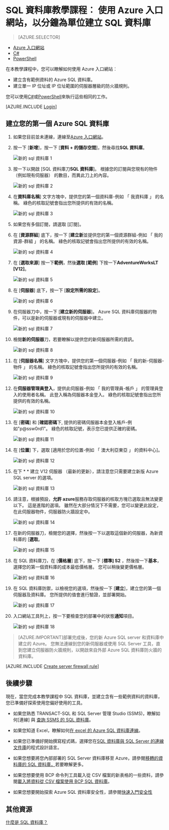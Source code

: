 <properties
    pageTitle="SQL 資料庫教學課程︰ 建立 SQL 資料庫 |Microsoft Azure"
    description="瞭解如何為您設定 SQL 資料庫邏輯伺服器、 伺服器防火牆規則，SQL 資料庫及範例資料。 此外，瞭解如何與連線用戶端工具、 設定使用者，並設定資料庫防火牆規則。"
    keywords="sql 資料庫教學課程中，建立 sql 資料庫"
    services="sql-database"
    documentationCenter=""
    authors="CarlRabeler"
    manager="jhubbard"
    editor=""/>


<tags
    ms.service="sql-database"
    ms.workload="data-management"
    ms.tgt_pltfrm="na"
    ms.devlang="na"
    ms.topic="hero-article"
    ms.date="09/07/2016"
    ms.author="carlrab"/>


# <a name="sql-database-tutorial-create-a-sql-database-in-minutes-by-using-the-azure-portal"></a>SQL 資料庫教學課程︰ 使用 Azure 入口網站，以分鐘為單位建立 SQL 資料庫

> [AZURE.SELECTOR]
- [Azure 入口網站](sql-database-get-started.md)
- [C#](sql-database-get-started-csharp.md)
- [PowerShell](sql-database-get-started-powershell.md)

在本教學課程中，您可以瞭解如何使用 Azure 入口網站︰

- 建立含有範例資料的 Azure SQL 資料庫。
- 建立單一 IP 位址或 IP 位址範圍的伺服器層級的防火牆規則。

您可以使用[C#](sql-database-get-started-csharp.md)或[PowerShell](sql-database-get-started-powershell.md)來執行這些相同的工作。

[AZURE.INCLUDE [Login](../../includes/azure-getting-started-portal-login.md)]

<a name="create-logical-server-bk"></a>

## <a name="create-your-first-azure-sql-database"></a>建立您的第一個 Azure SQL 資料庫 

1. 如果您目前並未連線，連線至[Azure 入口網站](http://portal.azure.com)。
2. 按一下 [**新增**]，按一下 [**資料 + 的儲存空間**]，然後尋找**SQL 資料庫**。

    ![新的 sql 資料庫 1](./media/sql-database-get-started/sql-database-new-database-1.png)

3. 按一下以開啟 [SQL 資料庫刀**SQL 資料庫**]。 根據您的訂閱與您現有的物件 （例如現有伺服器） 的數目，而異此刀上的內容。

    ![新的 sql 資料庫 2](./media/sql-database-get-started/sql-database-new-database-2.png)

4. 在**資料庫名稱**] 文字方塊中，提供您的第一個資料庫-例如 「 我資料庫 」 的名稱。 綠色的核取記號會指出您所提供的有效的名稱。

    ![新的 sql 資料庫 3](./media/sql-database-get-started/sql-database-new-database-3.png)

5. 如果您有多個訂閱，請選取 [訂閱]。
6. 在 [**資源群組**] 底下，按一下 [**建立新**並提供您的第一個資源群組-例如 「 我的資源-群組 」 的名稱。 綠色的核取記號會指出您所提供的有效的名稱。

    ![新的 sql 資料庫 4](./media/sql-database-get-started/sql-database-new-database-4.png)

7. 在 [**選取來源**] 按一下**範例**，然後**選取 [範例**] 下按一下**AdventureWorksLT [V12]**。

    ![新的 sql 資料庫 5](./media/sql-database-get-started/sql-database-new-database-5.png)

8. 在 [**伺服器**] 底下，按一下 [**設定所需的設定**]。

    ![新的 sql 資料庫 6](./media/sql-database-get-started/sql-database-new-database-6.png)

9. 在伺服器刀中，按一下 [**建立新的伺服器**]。 Azure SQL 資料庫伺服器的物件，可以是新的伺服器或現有的伺服器中建立。

    ![新的 sql 資料庫 7](./media/sql-database-get-started/sql-database-new-database-7.png)

10. 檢閱**新的伺服器**刀，若要瞭解以提供您的新伺服器所需的資訊。

    ![新的 sql 資料庫 8](./media/sql-database-get-started/sql-database-new-database-8.png)

11. 在 [**伺服器名稱**] 文字方塊中，提供您的第一個伺服器-例如 「 我的新-伺服器-物件 」 的名稱。 綠色的核取記號會指出您所提供的有效的名稱。

    ![新的 sql 資料庫 9](./media/sql-database-get-started/sql-database-new-database-9.png)
 
12. 在**伺服器管理員登入**，提供此伺服器-例如 「 我的管理員-帳戶 」 的管理員登入的使用者名稱。 此登入稱為伺服器本金登入。 綠色的核取記號會指出您所提供的有效的名稱。

    ![新的 sql 資料庫 10](./media/sql-database-get-started/sql-database-new-database-10.png)

13. 在 [**密碼**] 和 [**確認密碼**下, 提供的密碼伺服器本金登入帳戶-例如"p@ssw0rd1"。 綠色的核取記號，表示您已提供正確的密碼。

    ![新的 sql 資料庫 11](./media/sql-database-get-started/sql-database-new-database-11.png)
 
14. 在 [**位置**] 下，選取 [適用於您的位置-例如 「 澳大利亞東亞 」 的資料中心]。

    ![新的 sql 資料庫 12](./media/sql-database-get-started/sql-database-new-database-12.png)

15. 在下 * * 建立 V12 伺服器 （最新的更新），請注意您只需要建立新版 Azure SQL server 的選項。

    ![新的 sql 資料庫 13](./media/sql-database-get-started/sql-database-new-database-13.png)

16. 請注意，根據預設，**允許 azure**服務存取伺服器的核取方塊已選取且無法變更以下。 這是進階的選項。 雖然在大部分情況下不需要，您可以變更此設定，在此伺服器物件，伺服器防火牆設定中。

    ![新的 sql 資料庫 14](./media/sql-database-get-started/sql-database-new-database-14.png)

17. 在新的伺服器刀，檢閱您的選擇，然後按一下以選取這個新的伺服器，為新資料庫的 [**選取**。

    ![新的 sql 資料庫 15](./media/sql-database-get-started/sql-database-new-database-15.png)

18. 在 SQL 資料庫刀，在 [**價格層**] 底下，按一下 [**標準] S2** ，然後按一下**基本**，選擇您的第一個資料庫的成本最低價格層。 您可以稍後變更價格層。

    ![新的 sql 資料庫 16](./media/sql-database-get-started/sql-database-new-database-16.png)

19. 在 SQL 資料庫防禦，以檢視您的選項，然後按一下 [**建立**]，建立您的第一個伺服器及資料庫。 您所提供的值會進行驗證，並部署開始。

    ![新的 sql 資料庫 17](./media/sql-database-get-started/sql-database-new-database-17.png)

20. 入口網站工具列上，按一下要檢查您的部署中的狀態**通知**項目。

    ![新的 sql 資料庫 18](./media/sql-database-get-started/sql-database-new-database-18.png)

>[AZURE.IMPORTANT]部署完成後，您的新 Azure SQL server 和資料庫中建立的 Azure。 您無法連線到您的新伺服器或使用 SQL Server 工具，直到您建立伺服器防火牆規則，以開啟來自外部 Azure SQL 資料庫防火牆的資料庫。

[AZURE.INCLUDE [Create server firewall rule](../../includes/sql-database-create-new-server-firewall-portal.md)]

## <a name="next-steps"></a>後續步驟
現在，當您完成本教學課程中 SQL 資料庫，並建立含有一些範例資料的資料庫，您已準備好探索使用您偏好使用的工具。

- 如果您熟悉 TRANSACT-SQL 和 SQL Server 管理 Studio (SSMS)，瞭解如何[連線] 與 [查詢 SSMS 的 SQL 資料庫](sql-database-connect-query-ssms.md)。

- 如果您知道 Excel，瞭解如何[在 excel 的 Azure SQL 資料庫連線](sql-database-connect-excel.md)。

- 如果您已準備好開始撰寫程式碼，選擇您在[SQL 資料庫與 SQL Server 的連線文件庫](sql-database-libraries.md)的程式設計語言。

- 如果您想要將您內部部署的 SQL Server 資料庫移至 Azure，請參閱[移轉的資料庫的 SQL 資料庫，](sql-database-cloud-migrate.md)若要瞭解更多。

- 如果您想要使用 BCP 命令列工具載入從 CSV 檔案的新表格的一些資料，請參閱[載入將資料從 CSV 檔案使用 BCP SQL 資料庫](sql-database-load-from-csv-with-bcp.md)。

- 如果您想要開始探索 Azure SQL 資料庫安全性，請參閱[快速入門安全性](sql-database-get-started-security.md)


## <a name="additional-resources"></a>其他資源

[什麼是 SQL 資料庫？](sql-database-technical-overview.md)

